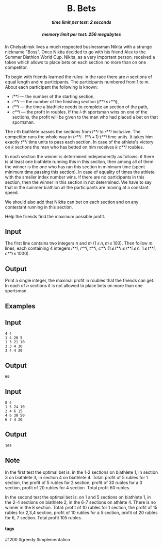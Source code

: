 <h1 style='text-align: center;'> B. Bets</h1>

<h5 style='text-align: center;'>time limit per test: 2 seconds</h5>
<h5 style='text-align: center;'>memory limit per test: 256 megabytes</h5>

In Chelyabinsk lives a much respected businessman Nikita with a strange nickname "Boss". Once Nikita decided to go with his friend Alex to the Summer Biathlon World Cup. Nikita, as a very important person, received a token which allows to place bets on each section no more than on one competitor.

To begin with friends learned the rules: in the race there are *n* sections of equal length and *m* participants. The participants numbered from 1 to *m*. About each participant the following is known:

* *l**i* — the number of the starting section,
* *r**i* — the number of the finishing section (*l**i* ≤ *r**i*),
* *t**i* — the time a biathlete needs to complete an section of the path,
* *c**i* — the profit in roubles. If the *i*-th sportsman wins on one of the sections, the profit will be given to the man who had placed a bet on that sportsman.

 The *i*-th biathlete passes the sections from *l**i* to *r**i* inclusive. The competitor runs the whole way in (*r**i* - *l**i* + 1)·*t**i* time units. It takes him exactly *t**i* time units to pass each section. In case of the athlete's victory on *k* sections the man who has betted on him receives *k*·*c**i* roubles.

In each section the winner is determined independently as follows: if there is at least one biathlete running this in this section, then among all of them the winner is the one who has ran this section in minimum time (spent minimum time passing this section). In case of equality of times the athlete with the smaller index number wins. If there are no participants in this section, then the winner in this section in not determined. We have to say that in the summer biathlon all the participants are moving at a constant speed.

We should also add that Nikita can bet on each section and on any contestant running in this section.

Help the friends find the maximum possible profit.

## Input

The first line contains two integers *n* and *m* (1 ≤ *n*, *m* ≤ 100). Then follow *m* lines, each containing 4 integers *l**i*, *r**i*, *t**i*, *c**i* (1 ≤ *l**i* ≤ *r**i* ≤ *n*, 1 ≤ *t**i*, *c**i* ≤ 1000).

## Output

Print a single integer, the maximal profit in roubles that the friends can get. In each of *n* sections it is not allowed to place bets on more than one sportsman.

## Examples

## Input


```
4 4  
1 4 20 5  
1 3 21 10  
3 3 4 30  
3 4 4 20  

```
## Output


```
60
```
## Input


```
8 4  
1 5 24 10  
2 4 6 15  
4 6 30 50  
6 7 4 20  

```
## Output


```
105
```
## Note

In the first test the optimal bet is: in the 1-2 sections on biathlete 1, in section 3 on biathlete 3, in section 4 on biathlete 4. Total: profit of 5 rubles for 1 section, the profit of 5 rubles for 2 section, profit of 30 rubles for a 3 section, profit of 20 rubles for 4 section. Total profit 60 rubles.

In the second test the optimal bet is: on 1 and 5 sections on biathlete 1, in the 2-4 sections on biathlete 2, in the 6-7 sections on athlete 4. There is no winner in the 8 section. Total: profit of 10 rubles for 1 section, the profit of 15 rubles for 2,3,4 section, profit of 10 rubles for a 5 section, profit of 20 rubles for 6, 7 section. Total profit 105 rubles.



#### tags 

#1200 #greedy #implementation 